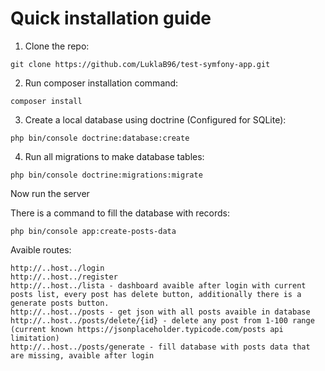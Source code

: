 # Quick installation guide

1. Clone the repo:
```
git clone https://github.com/LuklaB96/test-symfony-app.git
```

2. Run composer installation command:
```
composer install
```

3. Create a local database using doctrine (Configured for SQLite):
```
php bin/console doctrine:database:create
```

4. Run all migrations to make database tables:
```
php bin/console doctrine:migrations:migrate 
```

Now run the server

There is a command to fill the database with records:
```
php bin/console app:create-posts-data
```

Avaible routes:
```
http://..host../login
http://..host../register
http://..host../lista - dashboard avaible after login with current posts list, every post has delete button, additionally there is a generate posts button. 
http://..host../posts - get json with all posts avaible in database
http://..host../posts/delete/{id} - delete any post from 1-100 range (current known https://jsonplaceholder.typicode.com/posts api limitation)
http://..host../posts/generate - fill database with posts data that are missing, avaible after login
```
   
